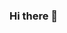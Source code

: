 ### Hi there 👋

<!--
**dmjm12/dmjm12** is a ✨ _special_ ✨ repository because its `README.md` (this file) appears on your GitHub profile.

Here are some ideas to get you started:

- 🔭 I’m currently working on ...
- 🌱 I’m currently learning about ...
- 👯 I’m looking to collaborate on ...
- 🤔 I’m looking for help with ...
- 💬 Ask me about any sport, music, or anything really.
- 📫 How to reach me: djerzyk-matos@uri.edu
- 😄 Pronouns: He/him/his
- ⚡ Fun fact: I met Obama.
-->
